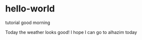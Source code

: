 # hello-world
tutorial
good morning


Today the weather looks good!
I hope I can go to alhazim today
